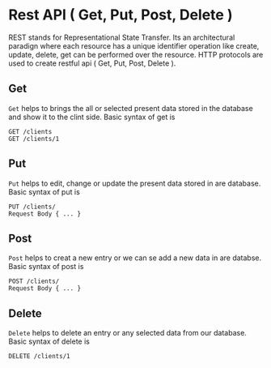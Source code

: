 # Rest API ( Get, Put, Post, Delete )
REST stands for Representational State Transfer. Its an architectural paradign where each resource has a unique identifier operation like create, update, delete, get can be performed over the resource.
HTTP protocols are used to create restful api ( Get, Put, Post, Delete ).

## Get
`Get` helps to brings the all or selected present data stored in the database and show it to the clint side. Basic syntax of get is
```
GET /clients
GET /clients/1
```
## Put 
`Put` helps to edit, change or update the present data stored in are database. Basic syntax of put is 
```
PUT /clients/
Request Body { ... }
```
## Post
`Post` helps to creat a new entry or we can se add a new data in are databse. Basic syntax of post is 
```
POST /clients/
Request Body { ... }
```
## Delete 
`Delete` helps to delete an entry or any selected data from our database. Basic syntax of delete is
```
DELETE /clients/1
```